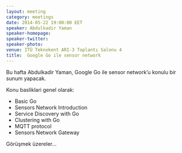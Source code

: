 ```yaml
---
layout: meeting
category: meetings
date: 2014-05-22 19:00:00 EET
speaker: Abdulkadir Yaman
speaker-homepage: 
speaker-twitter: 
speaker-photo: 
venue: ITÜ Teknokent ARI-3 Toplantı Salonu 4
title:  Google Go ile sensor network
---
```


Bu hafta Abdulkadir Yaman, Google Go ile sensor network’u konulu bir sunum yapacak.


 Konu basliklari genel olarak: 

- Basic Go
- Sensors Network Introduction
- Service Discovery with Go
- Clustering with Go
- MQTT protocol
- Sensors Network Gateway

Görüşmek üzereler...
